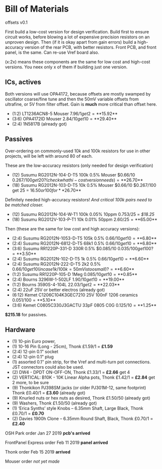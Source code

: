 # Bill of Materials

offsets v0.1

First build a low-cost version for design verification. Build first to ensure circuit works, before blowing a lot of expensive precision resistors on an unproven design. Then (if it is okay apart from gain errors) build a high-accuracy version of the rear PCB, with better resistors.  Front PCB, and front panel, is the same. Can re-use Vref board also.

(x:2x) means these components are the same for low cost and high-cost versions. You neex only x of them if building just one version.

## ICs, actives

Both versions will use OPA4172, because offsets are mostly swamped by oscillator coarse/fine tune and then the 50mV variable offsets from ultrafine, or 5V from filter offset. Gain is **much** more critical than offset here.

- (1:2) LT1236ACN8-5 Mouser $7.96/1 get 2 = **$15.92**
- (3:6) OPA4172ID Mouser $2.84/10 get 10 = **$29.40**
- (2:4) 1N5817B (already got)

## Passives

Over-ordering on commonly-used 10k and 100k resistors for use in other projects, will be left with around 80 of each.

These are the low-accuracy resistors (only needed for design verification)

- (12) Susumu RG2012N-104-D-T5 100k 0.5% Mouser $0.66/10 $0.267/100 get 20? (check what hi-cost version needs) = **$26.70**
- (18) Susumu RG2012N-103-D-T5 10k 0.5% Mouser $0.66/10 $0.267/100 get 25 = $16.50 or 100 for **$26.70**

Definitely needed high-accuracy resistors! *And critical 100k pairs need to be matched closer.*

- (12) Susumu RG2012N-104-W-T1 100k 0.05%  10ppm 0.753/25 = *$18.25*
- (18) Susumu RG2012V-103-P-T1 10k 0.01% 50ppm $2.60/25 = **$65.00**

Then (these are the same for low cost and high accuracy versions):

- (2:4) Susumu RG2012N-1053-D-T5 105k 0.5% $0.66/10 get 10 = **$6.80**
- (2:4) Susumu RG2012N-6812-D-T5 68k1 0.5% $0.66/10 get 10 = **$6.80**
- (3:6) Susumu RR1220P-331-D 330R 0.5% $0.085/10 $0.035/100 get 100? = **$3.50**
- (2:4) Susumu RG2012N-102-D-T5  1k 0.5% $0.66/10 get 10 = **$6.60**
- (2:4) Susumu RG2012N-222-D-T5   2k2 0.5% $0.66/10 get 10 (in case 1k/100k = 50mV is too small)? = **$6.60**
- (1:2) Susumu RR1220P-105-D 1Meg $0.085/10 get 10 = **$0.85**
- (2:4) Bourns 3296W-1-502LF $1.90/10 get 10 = **$19.00**
- (1:2) Bourns 3590S-4-104L  $22.03/1 get 2 = **$22.03**
- (2:4) 22uF 25V or better electros (already got)
- (6:12) Kemet C1206C104K3GEC7210 25V 100nF 1206 ceramics $0.051/100 = **$5.10**
- (3:6) Kemet C0805C330J3GACTU 33pF 0805 C0G $0.125/10 = **$1.25**

**$215.18** for passives.

## Hardware

- (1) 10-pin Euro power,
- (1) 10-16 Pin (Long - 25cm), Thonk £1.59/1 = **£1.59**
- (2:4) 12-pin 0.1" socket
- (2:4) 12-pin 0.1" plug
- (1) assorted 0.1" pin strip, for the Vref and multi-turn pot connections. JST connectors could also be used.
- (2) DW4 - DPDT ON-OFF-ON, Thonk £1.33/1 = **£2.66** get 4
- (2) VERTICAL: B10K - 10K Linear Alpha pots, Thonk £1.42/1 = **£2.84** get 2 more, to be sure
- (9) Thonkikon PJ398SM jacks (or older PJ301M-12, same footprint) Thonk £0.40/1 =  **£3.60** (already got)
- (9) Knurled nuts or hex nuts as desired, Thonk £1.50/50 (already got)
- (9) Washers, Thonk £1.50/50 (already got)
- (1) ‘Erica Synths’ style Knobs – 6.35mm Shaft, Large Black, Thonk £0.70/1 = **£0.70**
- (2) Davies 1900h Clone – 6.35mm Round Shaft, Black, Thonk £0.70/1 = **£2.40**


OSH Park order Jan 27 2019 **pcb's arrived**

FrontPanel Express order Feb 11 2019 **panel arrived**

Thonk order Feb 15 2019 **arrived**

Mouser order _not yet made_
